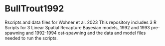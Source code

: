 # BullTrout1992
Rscripts and data files for Wohner et al. 2023
This repository includes 3 R Scripts for 3 Linear Spatial Recapture Bayesian models, 1992 and 1993 pre-spawning and 1992-1994 ost-spawning and the data and model files needed to run the scripts.
